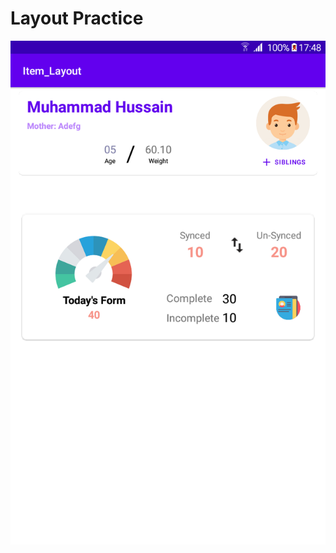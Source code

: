 # Layout Practice

<img alt="Profile Pic" src="https://raw.githubusercontent.com/ahs1n/Item_Layout/master/images/layout_01.png" />
